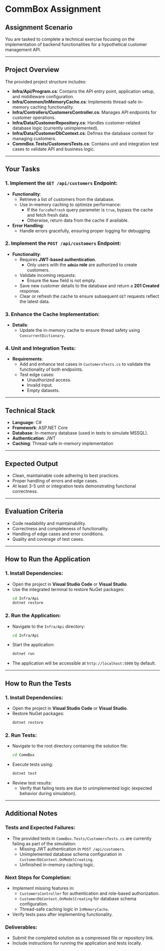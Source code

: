# CommBox Assignment

## Assignment Scenario

You are tasked to complete a technical exercise focusing on the implementation of backend functionalities for a hypothetical customer management API.

---

## Project Overview

The provided project structure includes:

- **Infra/Api/Program.cs**: Contains the API entry point, application setup, and middleware configuration.
- **Infra/Common/InMemoryCache.cs**: Implements thread-safe in-memory caching functionality.
- **Infra/Controllers/CustomersController.cs**: Manages API endpoints for customer operations.
- **Infra/Data/CustomerRepository.cs**: Handles customer-related database logic (currently unimplemented).
- **Infra/Data/CustomerDbContext.cs**: Defines the database context for managing customers.
- **CommBox.Tests/CustomersTests.cs**: Contains unit and integration test cases to validate API and business logic.

---

## Your Tasks

### 1. Implement the `GET /api/customers` Endpoint:
- **Functionality**:
  - Retrieve a list of customers from the database.
  - Use in-memory caching to optimize performance:
    - If the `forceRefresh` query parameter is `true`, bypass the cache and fetch fresh data.
    - Otherwise, return data from the cache if available.
- **Error Handling**:
  - Handle errors gracefully, ensuring proper logging for debugging.

### 2. Implement the `POST /api/customers` Endpoint:
- **Functionality**:
  - Requires **JWT-based authentication**.
    - Only users with the **`admin` role** are authorized to create customers.
  - Validate incoming requests:
    - Ensure the `Name` field is not empty.
  - Save new customer details to the database and return a **201 Created** response.
  - Clear or refresh the cache to ensure subsequent `GET` requests reflect the latest data.

### 3. Enhance the Cache Implementation:
- **Details**:
  - Update the in-memory cache to ensure thread safety using `ConcurrentDictionary`.

### 4. Unit and Integration Tests:
- **Requirements**:
  - Add and enhance test cases in `CustomersTests.cs` to validate the functionality of both endpoints.
  - Test edge cases:
    - Unauthorized access.
    - Invalid input.
    - Empty datasets.

---

## Technical Stack

- **Language**: C#
- **Framework**: ASP.NET Core
- **Database**: In-memory database (used in tests to simulate MSSQL).
- **Authentication**: JWT
- **Caching**: Thread-safe in-memory implementation

---

## Expected Output

- Clean, maintainable code adhering to best practices.
- Proper handling of errors and edge cases.
- At least 3-5 unit or integration tests demonstrating functional correctness.

---

## Evaluation Criteria

- Code readability and maintainability.
- Correctness and completeness of functionality.
- Handling of edge cases and error conditions.
- Quality and coverage of test cases.

---

## How to Run the Application

### 1. Install Dependencies:
- Open the project in **Visual Studio Code** or **Visual Studio**.
- Use the integrated terminal to restore NuGet packages:
  ```bash
  cd Infra/Api
  dotnet restore
  ```

### 2. Run the Application:
- Navigate to the `Infra/Api` directory:
  ```bash
  cd Infra/Api
  ```
- Start the application:
  ```bash
  dotnet run
  ```
- The application will be accessible at `http://localhost:5000` by default.

---

## How to Run the Tests

### 1. Install Dependencies:
- Open the project in **Visual Studio Code** or **Visual Studio**.
- Restore NuGet packages:
  ```bash
  dotnet restore
  ```

### 2. Run Tests:
- Navigate to the root directory containing the solution file:
  ```bash
  cd CommBox
  ```
- Execute tests using:
  ```bash
  dotnet test
  ```
- Review test results:
  - Verify that failing tests are due to unimplemented logic (expected behavior during simulation).

---

## Additional Notes

### Tests and Expected Failures:
- The provided tests in `CommBox.Tests/CustomersTests.cs` are currently failing as part of the simulation:
  - Missing JWT authentication in `POST /api/customers`.
  - Unimplemented database schema configuration in `CustomerDbContext.OnModelCreating`.
  - Unfinished in-memory caching logic.

### Next Steps for Completion:
- Implement missing features in:
  - `CustomersController` for authentication and role-based authorization.
  - `CustomerDbContext.OnModelCreating` for database schema configuration.
  - Thread-safe caching logic in `InMemoryCache`.
- Verify tests pass after implementing functionality.

### Deliverables:
- Submit the completed solution as a compressed file or repository link.
- Include instructions for running the application and tests locally.
